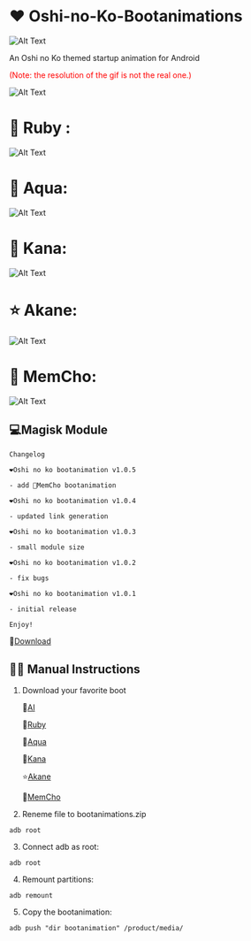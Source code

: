 # ❤️ Oshi-no-Ko-Bootanimations
![Alt Text](./copertina.png)

An Oshi no Ko themed startup animation for Android

<span style="color:red">(Note: the resolution of the gif is not the real one.)</span>


![Alt Text](./preview.gif)


# 💎 Ruby :

![Alt Text](./preview1.gif)


# 🌊 Aqua:

![Alt Text](./preview2.gif)

# 🔴 Kana:

![Alt Text](./preview3.gif)

# ⭐ Akane:

![Alt Text](./preview4.gif)

# 💛 MemCho:

![Alt Text](./preview5.gif)


## 💻Magisk Module

```
Changelog

❤️Oshi no ko bootanimation v1.0.5

- add 💛MemCho bootanimation

❤️Oshi no ko bootanimation v1.0.4

- updated link generation
  
❤️Oshi no ko bootanimation v1.0.3

- small module size

❤️Oshi no ko bootanimation v1.0.2

- fix bugs

❤️Oshi no ko bootanimation v1.0.1

- initial release
  
Enjoy!
```

🔗[Download](https://github.com/Anto426/Oshi-no-Ko-Bootanimations/releases/download/3.0.0/Oshi_no_ko_Bootanimations.zip)



## ✍🏻 Manual Instructions

1. Download your favorite boot
   
      🌟[AI](https://github.com/Anto426/Oshi-no-Ko-Bootanimation/releases/download/1.0.0/AI0.zip)
   
      💎[Ruby](https://github.com/Anto426/Oshi-no-Ko-Bootanimation/releases/download/1.1.0/Ruby0.zip)
   
      🌊[Aqua](https://github.com/Anto426/Oshi-no-Ko-Bootanimation/releases/download/1.2.0/Aqua0.zip)
   
      🔴[Kana](https://github.com/Anto426/Oshi-no-Ko-Bootanimation/releases/download/1.3.0/Kana0.zip)
   
      ⭐[Akane](https://github.com/Anto426/Oshi-no-Ko-Bootanimation/releases/download/1.3.0/Kana0.zip)
   
      👿[MemCho](https://github.com/Anto426/Oshi-no-Ko-Bootanimation/releases/download/1.5.0/MemCho0.zip)

3. Reneme file to bootanimations.zip 

```shell
adb root
```

3. Connect adb as root:

```shell
adb root
```

4. Remount partitions:

```shell
adb remount
```

5. Copy the bootanimation:

```shell
adb push "dir bootanimation" /product/media/
```
